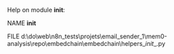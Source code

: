 Help on module __init__:

NAME
    __init__

FILE
    d:\do\web\n8n_tests\projets\email_sender_1\mem0-analysis\repo\embedchain\embedchain\helpers\__init__.py


